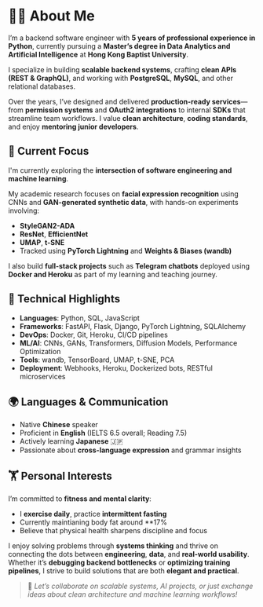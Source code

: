 # 👨‍💻 About Me

I’m a backend software engineer with **5 years of professional experience in Python**, currently pursuing a **Master’s degree in Data Analytics and Artificial Intelligence** at **Hong Kong Baptist University**.

I specialize in building **scalable backend systems**, crafting **clean APIs (REST & GraphQL)**, and working with **PostgreSQL**, **MySQL**, and other relational databases.

Over the years, I’ve designed and delivered **production-ready services**—from **permission systems** and **OAuth2 integrations** to internal **SDKs** that streamline team workflows. I value **clean architecture**, **coding standards**, and enjoy **mentoring junior developers**.


## 🧠 Current Focus

I'm currently exploring the **intersection of software engineering and machine learning**.

My academic research focuses on **facial expression recognition** using CNNs and **GAN-generated synthetic data**, with hands-on experiments involving:
- **StyleGAN2-ADA**
- **ResNet**, **EfficientNet**
- **UMAP**, **t-SNE**
- Tracked using **PyTorch Lightning** and **Weights & Biases (wandb)**

I also build **full-stack projects** such as **Telegram chatbots** deployed using **Docker and Heroku** as part of my learning and teaching journey.


## 🔧 Technical Highlights

- **Languages**: Python, SQL, JavaScript  
- **Frameworks**: FastAPI, Flask, Django, PyTorch Lightning, SQLAlchemy  
- **DevOps**: Docker, Git, Heroku, CI/CD pipelines  
- **ML/AI**: CNNs, GANs, Transformers, Diffusion Models, Performance Optimization  
- **Tools**: wandb, TensorBoard, UMAP, t-SNE, PCA  
- **Deployment**: Webhooks, Heroku, Dockerized bots, RESTful microservices  


## 🌍 Languages & Communication

- Native **Chinese** speaker  
- Proficient in **English** (IELTS 6.5 overall; Reading 7.5)  
- Actively learning **Japanese** 🇯🇵  
- Passionate about **cross-language expression** and grammar insights


## 🏋️ Personal Interests

I’m committed to **fitness and mental clarity**:
- I **exercise daily**, practice **intermittent fasting**
- Currently maintianing body fat around **17%
- Believe that physical health sharpens discipline and focus

I enjoy solving problems through **systems thinking** and thrive on connecting the dots between **engineering**, **data**, and **real-world usability**.  Whether it’s **debugging backend bottlenecks** or **optimizing training pipelines**, I strive to build solutions that are both **elegant and practical**.



> 🧩 *Let’s collaborate on scalable systems, AI projects, or just exchange ideas about clean architecture and machine learning workflows!*
